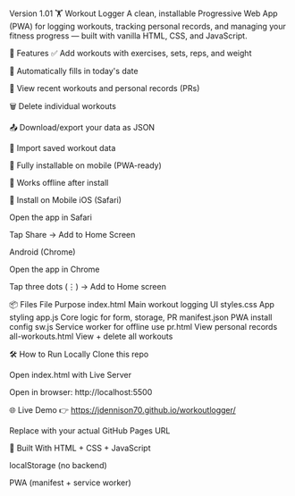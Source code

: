 Version 1.01
🏋️ Workout Logger
A clean, installable Progressive Web App (PWA) for logging workouts, tracking personal records, and managing your fitness progress — built with vanilla HTML, CSS, and JavaScript.

🚀 Features
✅ Add workouts with exercises, sets, reps, and weight

📆 Automatically fills in today's date

🧾 View recent workouts and personal records (PRs)

🗑 Delete individual workouts

📤 Download/export your data as JSON

📂 Import saved workout data

📱 Fully installable on mobile (PWA-ready)

📴 Works offline after install


📲 Install on Mobile
iOS (Safari)

Open the app in Safari

Tap Share → Add to Home Screen

Android (Chrome)

Open the app in Chrome

Tap three dots (⋮) → Add to Home screen

📦 Files
File	Purpose
index.html	Main workout logging UI
styles.css	App styling
app.js	Core logic for form, storage, PR
manifest.json	PWA install config
sw.js	Service worker for offline use
pr.html	View personal records
all-workouts.html	View + delete all workouts

🛠 How to Run Locally
Clone this repo

Open index.html with Live Server

Open in browser: http://localhost:5500

🌐 Live Demo
👉 https://jdennison70.github.io/workoutlogger/

Replace with your actual GitHub Pages URL

🧠 Built With
HTML + CSS + JavaScript

localStorage (no backend)

PWA (manifest + service worker)

